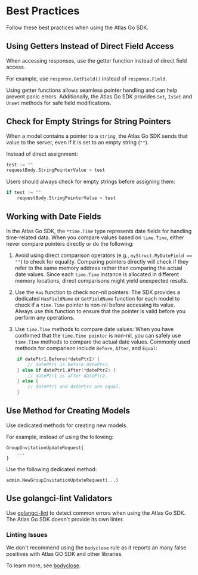 # Best Practices

Follow these best practices when using the Atlas Go SDK.

## Using Getters Instead of Direct Field Access

When accessing responses, use the getter function instead of direct field access.

For example, use `response.GetField()` instead of `response.Field`.

Using getter functions allows seamless pointer handling and can help prevent panic errors.
Additionally, the Atlas Go SDK provides `Set`, `IsSet` and `Unset` methods for safe field modifications.

## Check for Empty Strings for String Pointers

When a model contains a pointer to a `string`, the Atlas Go SDK sends that value to the server,
even if it is set to an empty string (`""`).

Instead of direct assignment:
```go
test := ""
requestBody.StringPointerValue = test
```

Users should always check for empty strings before assigning them:
```go
if test != ""   
    requestBody.StringPointerValue = test
```

## Working with Date Fields

In the Atlas Go SDK, the `*time.Time` type represents date fields for handling time-related data. 
When you compare values based on `time.Time`, either never compare pointers directly or do the following:

1. Avoid using direct comparison operators (e.g., `myStruct.MyDateField == ""`) to check for equality. Comparing pointers directly will check if they refer to the same memory address rather than comparing the actual date values. Since each `time.Time` instance is allocated in different memory locations, direct comparisons might yield unexpected results.

2. Use the `Has` function to check non-nil pointers:
The SDK provides a dedicated `HasFieldName` or `GetFieldName` function for each model to check if a `time.Time` pointer is non-nil before accessing its value. Always use this function to ensure that the pointer is valid before you perform any operations.

3. Use `time.Time` methods to compare date values:
When you have confirmed that the `time.Time pointer` is non-nil, you can safely use `time.Time` methods to compare the actual date values. Commonly used methods for comparison include `Before`, `After`, and `Equal`:
```go
    if datePtr1.Before(*datePtr2) {
        // datePtr1 is before datePtr2.
    } else if datePtr1.After(*datePtr2) {
        // datePtr1 is after datePtr2.
    } else {
        // datePtr1 and datePtr2 are equal.
    }
```

## Use Method for Creating Models

Use dedicated methods for creating new models.

For example, instead of using the following:

```
GroupInvitationUpdateRequest{
    ...
}
```

Use the following dedicated method:
```
admin.NewGroupInvitationUpdateRequest(...)
```

## Use golangci-lint Validators

Use [golangci-lint](https://golangci-lint.run/) to detect common errors when using the Atlas Go SDK. 
The Atlas Go SDK doesn't provide its own linter.

### Linting Issues

We don't recommend using the `bodyclose` rule as it reports an many false positives with Atlas GO SDK and other libraries.

To learn more, see [bodyclose](https://github.com/timakin/bodyclose/issues/39).
